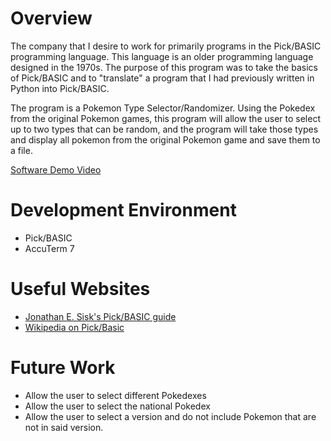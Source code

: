 # Overview

The company that I desire to work for primarily programs in the Pick/BASIC programming language. This language is an older programming language designed in the 1970s. The purpose of this program was to take the basics of Pick/BASIC and to "translate" a program that I had previously written in Python into Pick/BASIC.

The program is a Pokemon Type Selector/Randomizer. Using the Pokedex from the original Pokemon games, this program will allow the user to select up to two types that can be random, and the program will take those types and display all pokemon from the original Pokemon game and save them to a file.

[Software Demo Video](http://youtube.link.goes.here)

# Development Environment

* Pick/BASIC
* AccuTerm 7

# Useful Websites

* [Jonathan E. Sisk's Pick/BASIC guide](https://secure28.securewebsession.com/jes.com/pb/)
* [Wikipedia on Pick/Basic](https://en.wikipedia.org/wiki/Pick_operating_system)

# Future Work

* Allow the user to select different Pokedexes
* Allow the user to select the national Pokedex
* Allow the user to select a version and do not include Pokemon that are not in said version.
